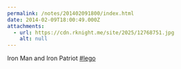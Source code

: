 ```yaml
---
permalink: /notes/201402091800/index.html
date: 2014-02-09T18:00:49.000Z
attachments:
  - url: https://cdn.rknight.me/site/2025/12768751.jpg
    alt: null
---
```


Iron Man and Iron Patriot <a href="https://pixelfed.social/discover/tags/lego?src=hash" title="#lego" class="u-url hashtag" rel="external nofollow noopener">#lego</a>
